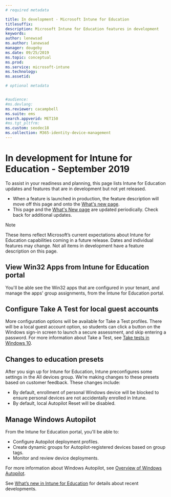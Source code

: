 ```yaml
---
# required metadata

title: In development - Microsoft Intune for Education
titlesuffix: 
description: Microsoft Intune for Education features in development
keywords:
author: lenewsad  
ms.author: lanewsad   
manager: dougeby
ms.date: 09/25/2019 
ms.topic: conceptual
ms.prod:
ms.service: microsoft-intune
ms.technology:
ms.assetid: 

# optional metadata


#audience:
#ms.devlang:
ms.reviewer: cacampbell
ms.suite: ems
search.appverid: MET150
#ms.tgt_pltfrm:
ms.custom: seodec18
ms.collection: M365-identity-device-management
---
```


# In development for Intune for Education - September 2019  

To assist in your readiness and planning, this page lists Intune for Education updates and features that are in development but not yet released. 

- When a feature is launched in production, the feature description will move off this page and onto the [What's new page](whats-new-in-edu.md).
- This page and the [What's New page](whats-new-in-edu.md) are updated periodically. Check back for additional updates.  

> [!Note]
> These items reflect Microsoft’s current expectations about Intune for Education capabilities coming in a future release. Dates and individual features may change. Not all items in development have a feature description on this page.   

<!-- 1910 start-->  
## View Win32 Apps from Intune for Education portal
You'll be able see the Win32 apps that are configured in your tenant, and manage the apps' group assignments, from the Intune for Education portal.   
 
 
## Configure Take A Test for local guest accounts  
More configuration options will be available for Take a Test profiles. There will be a local guest account option, so students can click a button on the Windows sign-in screen to launch a secure assessment, and skip entering a password. For more information about Take a Test, see [Take tests in Windows 10](https://docs.microsoft.com/education/windows/take-tests-in-windows-10).  
 
 ## Changes to education presets  
After you sign up for Intune for Education, Intune preconfigures some settings in the All devices group. We’re making changes to these presets based on customer feedback. These changes include:

* By default, enrollment of personal Windows device will be blocked to ensure personal devices are not accidentally enrolled in Intune.  
* By default, local Autopilot Reset will be disabled.  
 
## Manage Windows Autopilot
From the Intune for Education portal, you'll be able to:

* Configure Autopilot deployment profiles.
* Create dynamic groups for Autopilot-registered devices based on group tags. 
* Monitor and review device deployments.

For more information about Windows Autopilot, see [Overview of Windows Autopilot](https://docs.microsoft.com/windows/deployment/windows-autopilot/windows-autopilot).  

See [What’s new in Intune for Education](whats-new-in-edu.md) for details about recent developments.  
